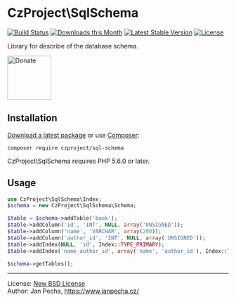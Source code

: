 # CzProject\SqlSchema

[![Build Status](https://github.com/czproject/sql-schema/workflows/Build/badge.svg)](https://github.com/czproject/sql-schema/actions)
[![Downloads this Month](https://img.shields.io/packagist/dm/czproject/sql-schema.svg)](https://packagist.org/packages/czproject/sql-schema)
[![Latest Stable Version](https://poser.pugx.org/czproject/sql-schema/v/stable)](https://github.com/czproject/sql-schema/releases)
[![License](https://img.shields.io/badge/license-New%20BSD-blue.svg)](https://github.com/czproject/sql-schema/blob/master/license.md)

Library for describe of the database schema.


<a href="https://www.janpecha.cz/donate/"><img src="https://buymecoffee.intm.org/img/donate-banner.v1.svg" alt="Donate" height="100"></a>


## Installation

[Download a latest package](https://github.com/czproject/sql-schema/releases) or use [Composer](http://getcomposer.org/):

```
composer require czproject/sql-schema
```

CzProject\SqlSchema requires PHP 5.6.0 or later.


## Usage

``` php
use CzProject\SqlSchema\Index;
$schema = new CzProject\SqlSchema\Schema;

$table = $schema->addTable('book');
$table->addColumn('id', 'INT', NULL, array('UNSIGNED'));
$table->addColumn('name', 'VARCHAR', array(200));
$table->addColumn('author_id', 'INT', NULL, array('UNSIGNED'));
$table->addIndex(NULL, 'id', Index::TYPE_PRIMARY);
$table->addIndex('name_author_id', array('name', 'author_id'), Index::TYPE_UNIQUE);

$schema->getTables();
```

------------------------------

License: [New BSD License](license.md)
<br>Author: Jan Pecha, https://www.janpecha.cz/
